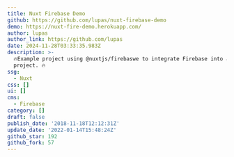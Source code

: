 ```yaml
---
title: Nuxt Firebase Demo
github: https://github.com/lupas/nuxt-firebase-demo
demo: https://nuxt-fire-demo.herokuapp.com/
author: lupas
author_link: https://github.com/lupas
date: 2024-11-28T03:33:35.983Z
description: >-
  🔥Example project using @nuxtjs/firebaswe to integrate Firebase into a Nuxt
  project. 🔥
ssg:
  - Nuxt
css: []
ui: []
cms:
  - Firebase
category: []
draft: false
publish_date: '2018-11-18T12:12:31Z'
update_date: '2022-01-14T15:48:24Z'
github_star: 192
github_fork: 57
---
```


